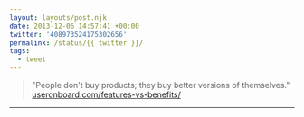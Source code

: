 ```yaml
---
layout: layouts/post.njk
date: 2013-12-06 14:57:41 +00:00
twitter: '408973524175302656'
permalink: /status/{{ twitter }}/
tags: 
  - tweet
---
```


> "People don't buy products; they buy better versions of themselves." [useronboard.com/features-vs-benefits/](http://www.useronboard.com/features-vs-benefits/)

---
